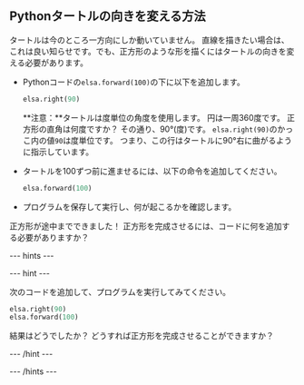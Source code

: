 ## Pythonタートルの向きを変える方法

タートルは今のところ一方向にしか動いていません。 直線を描きたい場合は、これは良い知らせです。でも、正方形のような形を描くにはタートルの向きを変える必要があります。

- Pythonコードの`elsa.forward(100)`の下に以下を追加します。
    
    ```python
    elsa.right(90)
    ```
    
    **注意：**タートルは度単位の角度を使用します。 円は一周360度です。 正方形の直角は何度ですか？ その通り、90°(度)です。 `elsa.right(90)`のかっこ内の値`90`は度単位です。 つまり、この行はタートルに90°右に曲がるように指示しています。

- タートルを100ずつ前に進ませるには、以下の命令を追加してください。
    
    ```python
    elsa.forward(100)
    ```

- プログラムを保存して実行し、何が起こるかを確認します。

正方形が途中までできました！ 正方形を完成させるには、コードに何を追加する必要がありますか？

\--- hints \---

\--- hint \---

次のコードを追加して、プログラムを実行してみてください。

```python
elsa.right(90)
elsa.forward(100)
```

結果はどうでしたか？ どうすれば正方形を完成させることができますか？

\--- /hint \---

\--- /hints \---
